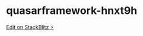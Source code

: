 # quasarframework-hnxt9h

[Edit on StackBlitz ⚡️](https://stackblitz.com/edit/quasarframework-hnxt9h)